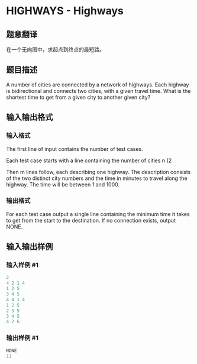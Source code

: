 # HIGHWAYS - Highways

## 题意翻译

在一个无向图中，求起点到终点的最短路。

## 题目描述

A number of cities are connected by a network of highways. Each highway is bidirectional and connects two cities, with a given travel time. What is the shortest time to get from a given city to another given city?

## 输入输出格式

### 输入格式

The first line of input contains the number of test cases.

Each test case starts with a line containing the number of cities n (2

Then m lines follow, each describing one highway. The description consists of the two distinct city numbers and the time in minutes to travel along the highway. The time will be between 1 and 1000.

### 输出格式

For each test case output a single line containing the minimum time it takes to get from the start to the destination. If no connection exists, output NONE.

## 输入输出样例

### 输入样例 #1

```cpp
2
4 2 1 4
1 2 5
3 4 5
4 4 1 4
1 2 5
2 3 5
3 4 5
4 2 6
```


### 输出样例 #1

```cpp
NONE
11
```


